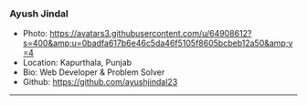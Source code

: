 ### Ayush Jindal
- Photo: https://avatars3.githubusercontent.com/u/64908612?s=400&amp;u=0badfa617b6e46c5da46f5105f8605bcbeb12a50&amp;v=4
- Location: Kapurthala, Punjab
- Bio: Web Developer & Problem Solver
- Github: https://github.com/ayushjindal23
***
